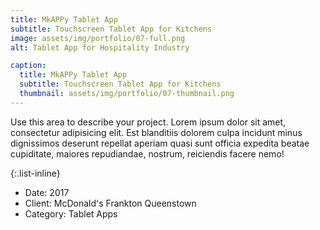 ```yaml
---
title: MkAPPy Tablet App
subtitle: Touchscreen Tablet App for Kitchens
image: assets/img/portfolio/07-full.png
alt: Tablet App for Hospitality Industry

caption:
  title: MkAPPy Tablet App
  subtitle: Touchscreen Tablet App for Kitchens
  thumbnail: assets/img/portfolio/07-thumbnail.png
---
```

Use this area to describe your project. Lorem ipsum dolor sit amet, consectetur adipisicing elit. Est blanditiis dolorem culpa incidunt minus dignissimos deserunt repellat aperiam quasi sunt officia expedita beatae cupiditate, maiores repudiandae, nostrum, reiciendis facere nemo!

{:.list-inline}
- Date: 2017
- Client: McDonald's Frankton Queenstown
- Category: Tablet Apps

